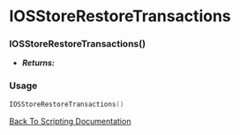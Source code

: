 # IOSStoreRestoreTransactions

### IOSStoreRestoreTransactions()
- ***Returns:*** 

### Usage

```Lua
IOSStoreRestoreTransactions()
```


[Back To Scripting Documentation](../README.md)
